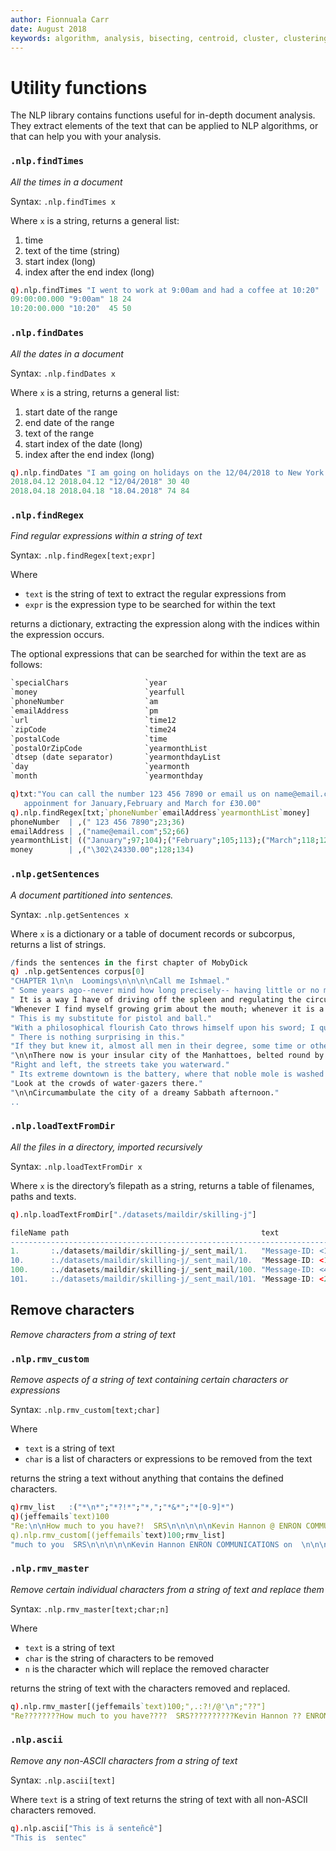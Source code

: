 ```yaml
---
author: Fionnuala Carr
date: August 2018
keywords: algorithm, analysis, bisecting, centroid, cluster, clustering, comparison, corpora, corpus, document, email, feature, file, k-mean, kdbplus, learning, machine, machine learning, mbox, message, ml, nlp, parse, parsing, q, sentiment, similarity, string function, vector
---
```


# <i class="fas fa-share-alt"></i> Utility functions

The NLP library contains functions useful for in-depth document analysis. They extract elements of the text that can be applied to NLP algorithms, or that can help you with your analysis.


### `.nlp.findTimes`

_All the times in a document_

Syntax: `.nlp.findTimes x`

Where `x` is a string, returns a general list:

1.  time
1.  text of the time (string)
1.  start index (long)
1.  index after the end index (long)

```q
q).nlp.findTimes "I went to work at 9:00am and had a coffee at 10:20"
09:00:00.000 "9:00am" 18 24
10:20:00.000 "10:20"  45 50
```


### `.nlp.findDates`

_All the dates in a document_

Syntax: `.nlp.findDates x`

Where `x` is a string, returns a general list:

1.  start date of the range
1.  end date of the range
1.  text of the range
1.  start index of the date (long)
1.  index after the end index (long)

```q
q).nlp.findDates "I am going on holidays on the 12/04/2018 to New York and come back on the 18.04.2018"
2018.04.12 2018.04.12 "12/04/2018" 30 40
2018.04.18 2018.04.18 "18.04.2018" 74 84
```


### `.nlp.findRegex`

_Find regular expressions within a string of text_

Syntax: `.nlp.findRegex[text;expr]`

Where 

-  `text` is the string of text to extract the regular expressions from 
-  `expr` is the expression type to be searched for within the text

returns a dictionary, extracting the expression along with the indices within the expression occurs.

The optional expressions that can be searched for within the text are as follows:

```txt
`specialChars                 `year
`money                        `yearfull
`phoneNumber                  `am
`emailAddress                 `pm
`url                          `time12
`zipCode                      `time24
`postalCode                   `time
`postalOrZipCode              `yearmonthList
`dtsep (date separator)       `yearmonthdayList
`day                          `yearmonth
`month                        `yearmonthday
```

```q
q)txt:"You can call the number 123 456 7890 or email us on name@email.com in book an 
   appoinment for January,February and March for £30.00"
q).nlp.findRegex[txt;`phoneNumber`emailAddress`yearmonthList`money]
phoneNumber  | ,(" 123 456 7890";23;36)
emailAddress | ,("name@email.com";52;66)
yearmonthList| (("January";97;104);("February";105;113);("March";118;123);("30";129;131);("00";13..
money        | ,("\302\24330.00";128;134)
```


### `.nlp.getSentences`

_A document partitioned into sentences._

Syntax: `.nlp.getSentences x`

Where `x` is a dictionary or a table of document records or subcorpus, returns a list of strings.

```q
/finds the sentences in the first chapter of MobyDick
q) .nlp.getSentences corpus[0]
"CHAPTER 1\n\n  Loomings\n\n\n\nCall me Ishmael."
" Some years ago--never mind how long precisely-- having little or no money in my purse, and noth..
" It is a way I have of driving off the spleen and regulating the circulation."
"Whenever I find myself growing grim about the mouth; whenever it is a damp, drizzly November in ..
" This is my substitute for pistol and ball."
"With a philosophical flourish Cato throws himself upon his sword; I quietly take to the ship."
" There is nothing surprising in this."
"If they but knew it, almost all men in their degree, some time or other, cherish very nearly the..
"\n\nThere now is your insular city of the Manhattoes, belted round by wharves as Indian isles by..
"Right and left, the streets take you waterward."
" Its extreme downtown is the battery, where that noble mole is washed by waves, and cooled by br..
"Look at the crowds of water-gazers there."
"\n\nCircumambulate the city of a dreamy Sabbath afternoon."
..
```


### `.nlp.loadTextFromDir`

_All the files in a directory, imported recursively_

Syntax: `.nlp.loadTextFromDir x`

Where `x` is the directory’s filepath as a string, returns a table of filenames, paths and texts.

```q
q).nlp.loadTextFromDir["./datasets/maildir/skilling-j"]

fileName path                                           text                 ..
-----------------------------------------------------------------------------..
1.       :./datasets/maildir/skilling-j/_sent_mail/1.   "Message-ID: <1461010..
10.      :./datasets/maildir/skilling-j/_sent_mail/10.  "Message-ID: <1371054..
100.     :./datasets/maildir/skilling-j/_sent_mail/100. "Message-ID: <47397.1..
101.     :./datasets/maildir/skilling-j/_sent_mail/101. "Message-ID: <2486283..
```


## Remove characters

_Remove characters from a string of text_

### `.nlp.rmv_custom`

_Remove aspects of a string of text containing certain characters or expressions_

Syntax: `.nlp.rmv_custom[text;char]`

Where

- `text` is a string of text
- `char` is a list of characters or expressions to be removed from the text

returns the string a text without anything that contains the defined characters.

```q
q)rmv_list   :("*\n*";"*?!*";"*,";"*&*";"*[0-9]*")
q)(jeffemails`text)100
"Re:\n\nHow much to you have?!  SRS\n\n\n\n\nKevin Hannon @ ENRON COMMUNICATIONS on 04/20/2001 08..
q).nlp.rmv_custom[(jeffemails`text)100;rmv_list]
"much to you  SRS\n\n\n\n\nKevin Hannon ENRON COMMUNICATIONS on  \n\n\nOK Sherri how much do you ..
```

### `.nlp.rmv_master`

_Remove certain individual characters from a string of text and replace them_

Syntax: `.nlp.rmv_master[text;char;n]`

Where

- `text` is a string of text
- `char` is the string of characters to be removed 
- `n` is the character which will replace the removed character

returns the string of text with the characters removed and replaced.

```q
q).nlp.rmv_master[(jeffemails`text)100;",.:?!/@'\n";"??"]
"Re????????How much to you have????  SRS??????????Kevin Hannon ?? ENRON COMMUNICATIONS on 04??20?..
```

### `.nlp.ascii`

_Remove any non-ASCII characters from a string of text_

Syntax: `.nlp.ascii[text]`

Where `text` is a string of text returns the string of text with all non-ASCII characters removed.

```q
q).nlp.ascii["This is ä senteñcê"]
"This is  sentec"
```

